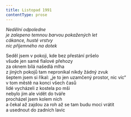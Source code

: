 ```yaml
---
title: Listopad 1991
contentType: prose
---
```


_Nedělní odpoledne  
je zalepeno temnou barvou pokažených let  
cákance, husté vrstvy  
nic příjemného na dotek_

Seděl jsem v pokoji, kde bez přestání pršelo  
všude jen samé fialové přehozy  
za oknem bílá našedlá mlha  
z jiných pokojů tam nepronikal nikdy žádný zvuk  
šeptem jsem si říkal: „je to jen uzamčený prostor, nic víc“  
v tom městě na konci všech časů  
lidé vycházeli z kostela po mši  
nebylo jim ale vidět do tváře  
procházel jsem kolem nich  
a čekal až zajdou za roh až se tam budu moci vrátit  
a usednout do zadních lavic
